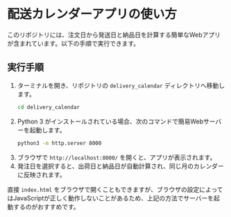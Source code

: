 # 配送カレンダーアプリの使い方

このリポジトリには、注文日から発送日と納品日を計算する簡単なWebアプリが含まれています。以下の手順で実行できます。

## 実行手順
1. ターミナルを開き、リポジトリの `delivery_calendar` ディレクトリへ移動します。
   ```bash
   cd delivery_calendar
   ```
2. Python 3 がインストールされている場合、次のコマンドで簡易Webサーバーを起動します。
   ```bash
   python3 -m http.server 8000
   ```
3. ブラウザで `http://localhost:8000/` を開くと、アプリが表示されます。
4. 発注日を選択すると、出荷日と納品日が自動計算され、同じ月のカレンダーに反映されます。

直接 `index.html` をブラウザで開くこともできますが、ブラウザの設定によってはJavaScriptが正しく動作しないことがあるため、上記の方法でサーバーを起動するのがおすすめです。
